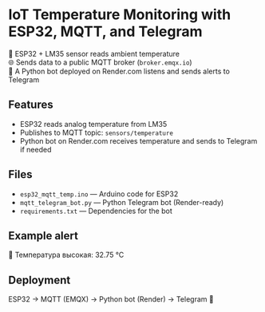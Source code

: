 # IoT Temperature Monitoring with ESP32, MQTT, and Telegram

📡 ESP32 + LM35 sensor reads ambient temperature  
🌐 Sends data to a public MQTT broker (`broker.emqx.io`)  
🤖 A Python bot deployed on Render.com listens and sends alerts to Telegram

## Features

- ESP32 reads analog temperature from LM35
- Publishes to MQTT topic: `sensors/temperature`
- Python bot on Render.com receives temperature and sends to Telegram if needed

## Files

- `esp32_mqtt_temp.ino` — Arduino code for ESP32
- `mqtt_telegram_bot.py` — Python Telegram bot (Render-ready)
- `requirements.txt` — Dependencies for the bot

## Example alert

🚨 Температура высокая: 32.75 °C

## Deployment

ESP32 → MQTT (EMQX) → Python bot (Render) → Telegram 💬